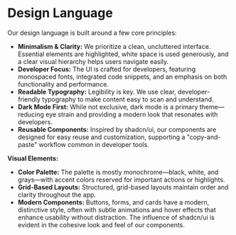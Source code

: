 # Design Language

Our design language is built around a few core principles:

- **Minimalism & Clarity:** We prioritize a clean, uncluttered interface. Essential elements are highlighted, white space is used generously, and a clear visual hierarchy helps users navigate easily.
- **Developer Focus:** The UI is crafted for developers, featuring monospaced fonts, integrated code snippets, and an emphasis on both functionality and performance.
- **Readable Typography:** Legibility is key. We use clear, developer-friendly typography to make content easy to scan and understand.
- **Dark Mode First:** While not exclusive, dark mode is a primary theme—reducing eye strain and providing a modern look that resonates with developers.
- **Reusable Components:** Inspired by shadcn/ui, our components are designed for easy reuse and customization, supporting a "copy-and-paste" workflow common in developer tools.

**Visual Elements:**

- **Color Palette:** The palette is mostly monochrome—black, white, and grays—with accent colors reserved for important actions or highlights.
- **Grid-Based Layouts:** Structured, grid-based layouts maintain order and clarity throughout the app.
- **Modern Components:** Buttons, forms, and cards have a modern, distinctive style, often with subtle animations and hover effects that enhance usability without distraction. The influence of shadcn/ui is evident in the cohesive look and feel of our components.
